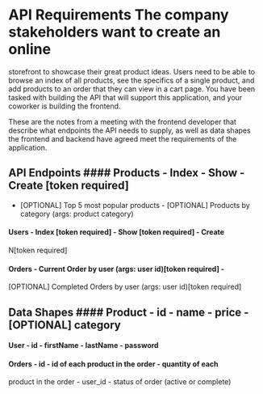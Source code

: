 # API Requirements The company stakeholders want to create an online 
storefront to showcase their great product ideas. Users need to be able 
to browse an index of all products, see the specifics of a single 
product, and add products to an order that they can view in a cart page. 
You have been tasked with building the API that will support this 
application, and your coworker is building the frontend. 

These are the notes from a meeting with the frontend developer that 
describe what endpoints the API needs to supply, as well as data shapes 
the frontend and backend have agreed meet the requirements of the 
application. 

## API Endpoints #### Products - Index - Show - Create [token required] 
- [OPTIONAL] Top 5 most popular products - [OPTIONAL] Products by 
category (args: product category) 

#### Users - Index [token required] - Show [token required] - Create 
N[token required] 

#### Orders - Current Order by user (args: user id)[token required] - 
[OPTIONAL] Completed Orders by user (args: user id)[token required] 

## Data Shapes #### Product - id - name - price - [OPTIONAL] category 

#### User - id - firstName - lastName - password 

#### Orders - id - id of each product in the order - quantity of each 
product in the order - user_id - status of order (active or complete) 

